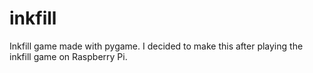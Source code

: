 # inkfill
Inkfill game made with pygame.  I decided to make this after playing the inkfill game on Raspberry Pi.
